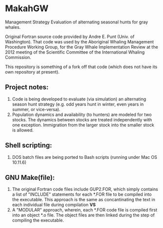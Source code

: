 # MakahGW

Management Strategy Evaluation of alternating seasonal hunts for gray whales. 

Original Fortran source code provided by Andre E. Punt (Univ. of Washington). That code was used by the Aboriginal Whaling Management Procedure Working Group, for the Gray Whale Implementation Review at the 2012 meeting of the Scientific Committee of the International Whaling Commission. 

This repository is something of a fork off that code (which does not have its own repository at present). 

## Project notes: 

1. Code is being developed to evaluate (via simulation) an alternating season hunt strategy (e.g. odd years hunt in winter, even years in summer, or vice-versa). 
2. Population dynamics and availability (to hunters) are modeled for two stocks. The dynamics between stocks are treated independently with one exception. Immigration from the larger stock into the smaller stock is allowed. 


## Shell scripting: 

1. DOS batch files are being ported to Bash scripts (running under Mac OS 10.11.6) 

## GNU Make(file): 

1. The original Fortran code files include GUP2.FOR, which simply contains a list of "INCLUDE" statements for each *.FOR file to be compiled into the executable. This approach is the same as concantinating the text in each individual file during compilation **VS**  
2. A "MODULAR" approach, wherein, each *.FOR code file is compiled first into an object *.o file. The object files are then linked during the step of compiling the executable. 





